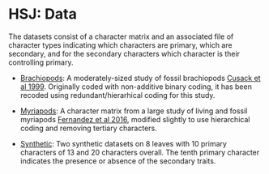 # HSJ: Data #

The datasets consist of a character matrix and an associated file of character types indicating which characters are primary, which are secondary, and for the secondary characters which character is their controlling primary.

+ [Brachiopods](brachiopods_Cusack_et_al_1999/README.md):  A moderately-sized study of fossil brachiopods [Cusack et al 1999](https://doi.org/10.1111/1475-4983.00098).  Originally coded with non-additive binary coding, it has been recoded using redundant/hierarhical coding for this study.

+ [Myriapods](myriapods_Fernandez_et_al_2016/README.md):  A character matrix from a large study of living and fossil myriapods [Fernandez et al 2016](https://doi.org/10.1093/sysbio/syw041), modified slightly to use hierarchical coding and removing tertiary characters.

+ [Synthetic](synthetic_8_leaves/README.md):  Two synthetic datasets on 8 leaves with 10 primary characters of 13 and 20 characters overall.  The tenth primary character indicates the presence or absence of the secondary traits.
